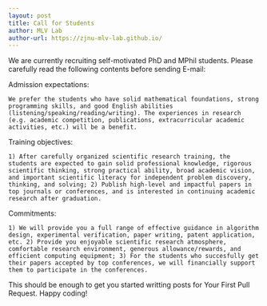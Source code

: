 ```yaml
---
layout: post
title: Call for Students
author: MLV Lab
author-url: https://zjnu-mlv-lab.github.io/
---
```


We are currently recruiting self-motivated PhD and MPhil students. Please carefully read the following contents before sending E-mail:

Admission expectations: 

~~~
We prefer the students who have solid mathematical foundations, strong programming skills, and good English abilities (listening/speaking/reading/writing). The experiences in research (e.g. academic competition, publications, extracurricular academic activities, etc.) will be a benefit.
~~~
Training objectives: 

~~~
1) After carefully organized scientific research training, the students are expected to gain solid professional knowledge, rigorous scientific thinking, strong practical ability, broad academic vision, and important scientific literacy for independent problem discovery, thinking, and solving; 2) Publish high-level and impactful papers in top journals or conferences, and is interested in continuing academic research after graduation.
~~~

Commitments: 

~~~
1) We will provide you a full range of effective guidance in algorithm design, experimental verification, paper writing, patent application, etc. 2) Provide you enjoyable scientific research atmosphere, comfortable research environment, generous allowance/rewards, and efficient computing equipment; 3) For the students who succesfully get their papers accepted by top conferences, we will financially support them to participate in the conferences.
~~~

This should be enough to get you started writting posts for Your First Pull Request. Happy coding!
